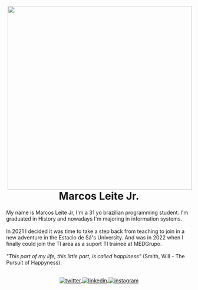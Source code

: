 <img align="right" height="500em" src="https://raw.githubusercontent.com/gist/Bymarcosleitejr/e11fccc9325c0ed70d3c106a8a641bb8/raw/b30e36c74b62e9812706f7d7674df8b979c5641a/Perfil%20com%20bras%C3%A3o.svg">

<h1 align="center"> Marcos Leite Jr.<br></h1>
 
<p> My name is Marcos Leite Jr, I'm a 31 yo brazilian programming student. I'm graduated in History and nowadays I'm majoring in information systems.
<br></br>
In 2021 I decided it was time to take a step back from teaching to join in a new adventure in the Estacio de Sá's University. And was in 2022 when I finally could join the TI area as a suport TI trainee at MEDGrupo.
<br></br>
<i>"This part of my life, this little part, is called happiness"</i> (Smith, Will - The Pursuit of Happyness).
<br></br>  
<p align="center">  
<a href="https://twitter.com/Bymarcosleitejr" target="_blank">
  <img align="center" src="https://img.shields.io/badge/-Bymarcosleitejr-05122A?style=flat&logo=twitter" alt="twitter"/>  
</a>
<a href="https://linkedin.com/in/Bymarcosleite" target="_blank">
  <img align="center" src="https://img.shields.io/badge/-Bymarcosleite-05122A?style=flat&logo=linkedin" alt="linkedin"/>
</a>
<a href="https://instagram.com/Bymarcosleite" target="_blank">
 <img align="center" src="https://img.shields.io/badge/-Bymarcosleite-05122A?style=flat&logo=instagram" alt="instagram"/>
</a>
</p>



